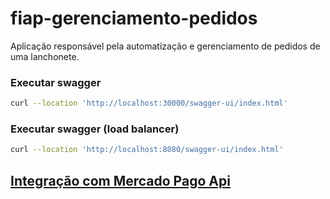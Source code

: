 # fiap-gerenciamento-pedidos

Aplicação responsável pela automatização e gerenciamento de pedidos de uma lanchonete.

### Executar swagger
```sh
curl --location 'http://localhost:30000/swagger-ui/index.html'
```

### Executar swagger (load balancer)
```sh
curl --location 'http://localhost:8080/swagger-ui/index.html'
```

## [Integração com Mercado Pago Api](README-MERCADOPAGO.md)
